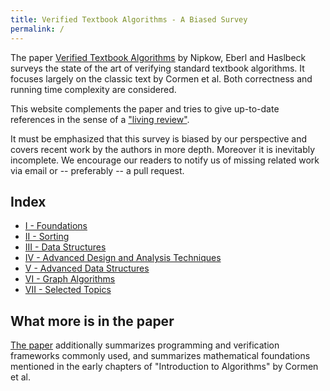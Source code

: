 ```yaml
---
title: Verified Textbook Algorithms - A Biased Survey
permalink: /
---
```


The paper [Verified Textbook Algorithms](https://link.springer.com/chapter/10.1007/978-3-030-59152-6_2) by Nipkow, Eberl and Haslbeck surveys the state of the art of verifying standard textbook algorithms.
It focuses largely on the classic text by Cormen et al.
Both correctness and running time complexity are considered.

This website complements the paper and tries to give up-to-date references in the sense of a ["living review"](https://en.wikipedia.org/wiki/Living_review).

It must be emphasized that this survey is biased by our perspective and covers
recent work by the authors in more depth. Moreover it is inevitably incomplete.
We encourage our readers to notify us of missing related work via email or -- preferably -- a pull request.


## Index

- [I - Foundations](I-Foundations.md)
- [II - Sorting](II-Sorting_and_Order_Statistics.md)
- [III - Data Structures](III-Data_Structures.md)
- [IV - Advanced Design and Analysis Techniques](IV-Advanced_Design_and_Analysis_Techniques.md)
- [V - Advanced Data Structures](V-Advanced_Data_Structures.md)
- [VI - Graph Algorithms](VI-Graph_Algorithms.md)
- [VII - Selected Topics](VII-Selected_Topics.md)

## What more is in the paper

[The paper](https://link.springer.com/chapter/10.1007/978-3-030-59152-6_2) additionally summarizes programming and verification frameworks commonly used, and summarizes mathematical foundations mentioned in the early chapters of "Introduction to Algorithms" by Cormen et al.
